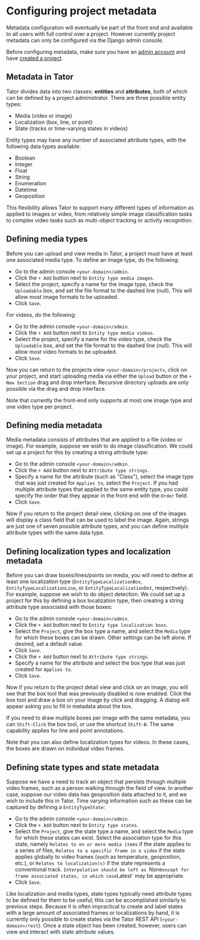 # Configuring project metadata

Metadata configuration will eventually be part of the front end and available to all users with full control over a project. However currently project metadata can only be configured via the Django admin console.

Before configuring metadata, make sure you have an [admin account](account.md) and have [created a project](project.md).

## Metadata in Tator

Tator divides data into two classes: **entities** and **attributes**, both of which can be defined by a project administrator. There are three possible entity types:

* Media (video or image)
* Localization (box, line, or point)
* State (tracks or time-varying states in videos)

Entity types may have any number of associated attribute types, with the following data types available:

* Boolean
* Integer
* Float
* String
* Enumeration
* Datetime
* Geoposition

This flexibility allows Tator to support many different types of information as applied to images or video, from relatively simple image classification tasks to complex video tasks such as multi-object tracking or activity recognition.

## Defining media types

Before you can upload and view media in Tator, a project must have at least one associated media type. To define an image type, do the following:

* Go to the admin console `<your-domain>/admin`.
* Click the `+ Add` button next to `Entity type media images`.
* Select the project, specify a name for the image type, check the `Uploadable` box, and set the file format to the dashed line (null). This will allow most image formats to be uploaded.
* Click `Save`.

For videos, do the following:

* Go to the admin console `<your-domain>/admin`.
* Click the `+ Add` button next to `Entity type media videos`.
* Select the project, specify a name for the video type, check the `Uploadable` box, and set the file format to the dashed line (null). This will allow most video formats to be uploaded.
* Click `Save`.

Now you can return to the projects view `<your-domain>/projects`, click on your project, and start uploading media via either the `Upload` button or the `+ New Section` drag and drop interface. Recursive directory uploads are only possible via the drag and drop interface.

Note that currently the front-end only supports at most one image type and one video type per project.

## Defining media metadata

Media metadata consists of attributes that are applied to a file (video or image). For example, suppose we wish to do image classification. We could set up a project for this by creating a string attribute type:

* Go to the admin console `<your-domain>/admin`.
* Click the `+ Add` button next to `Attribute type strings`.
* Specify a name for the attribute (such as "Class"), select the image type that was just created for `Applies to`, select the `Project`. If you had multiple attribute types that applied to the same entity type, you could specify the order that they appear in the front end with the `Order` field.
* Click `Save`.

Now if you return to the project detail view, clicking on one of the images will display a class field that can be used to label the image. Again, strings are just one of seven possible attribute types, and you can define multiple attribute types with the same data type.

## Defining localization types and localization metadata

Before you can draw boxes/lines/points on media, you will need to define at least one localization type (`EntityTypeLocalizationBox`, `EntityTypeLocalizationLine`, or `EntityTypeLocalizationDot`, respectively). For example, suppose we wish to do object detection. We could set up a project for this by defining a box localization type, then creating a string attribute type associated with those boxes:

* Go to the admin console `<your-domain>/admin`.
* Click the `+ Add` button next to `Entity type localization boxs`.
* Select the `Project`, give the box type a name, and select the `Media` type for which these boxes can be drawn. Other settings can be left alone. If desired, set a default value.
* Click `Save`.
* Click the `+ Add` button next to `Attribute type strings`.
* Specify a name for the attribute and select the box type that was just created for `Applies to`.
* Click `Save`.

Now if you return to the project detail view and click on an image, you will see that the box tool that was previously disabled is now enabled. Click the box tool and draw a box on your image by click and dragging. A dialog will appear asking you to fill in metadata about the box.

If you need to draw multiple boxes per image with the same metadata, you can `Shift-Click` the box tool, or use the shortcut `Shift-B`. The same capability applies for line and point annotations.

Note that you can also define localization types for videos. In these cases, the boxes are drawn on individual video frames.

## Defining state types and state metadata

Suppose we have a need to track an object that persists through multiple video frames, such as a person walking through the field of view. In another case, suppose our video data has geoposition data attached to it, and we wish to include this in Tator. Time varying information such as these can be captured by defining a `EntityTypeState`:

* Go to the admin console `<your-domain>/admin`.
* Click the `+ Add` button next to `Entity type states`.
* Select the `Project`, give the state type a name, and select the `Media` type for which these states can exist. Select the association type for this state, namely `Relates to on or more media items` if the state applies to a series of files, `Relates to a specific frame in a video` if the state applies globally to video frames (such as temperature, geoposition, etc.), or `Relates to localization(s)` if the state represents a conventional track. `Interpolation should be left as `None` except for frame associated states, in which case `Latest` may be appropriate.
* Click `Save`.

Like localization and media types, state types typically need attribute types to be defined for them to be useful; this can be accomplished similarly to previous steps. Because it is often impractical to create and label states with a large amount of associated frames or localizations by hand, it is currently only possible to create states via the Tator REST API (`<your-domain>/rest`). Once a state object has been created, however, users can view and interact with state attribute values.
